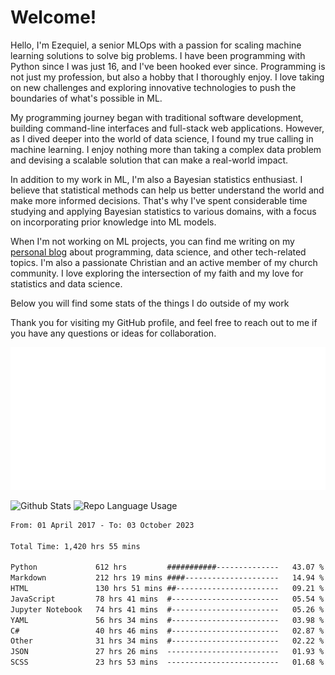 # Welcome!

Hello, I'm Ezequiel, a senior MLOps with a passion for scaling machine learning solutions to solve big problems. I have been programming with Python since I was just 16, and I've been hooked ever since. Programming is not just my profession, but also a hobby that I thoroughly enjoy. I love taking on new challenges and exploring innovative technologies to push the boundaries of what's possible in ML.

My programming journey began with traditional software development, building command-line interfaces and full-stack web applications. However, as I dived deeper into the world of data science, I found my true calling in machine learning. I enjoy nothing more than taking a complex data problem and devising a scalable solution that can make a real-world impact.

In addition to my work in ML, I'm also a Bayesian statistics enthusiast. I believe that statistical methods can help us better understand the world and make more informed decisions. That's why I've spent considerable time studying and applying Bayesian statistics to various domains, with a focus on incorporating prior knowledge into ML models.

When I'm not working on ML projects, you can find me writing on my [personal blog](https://elc.github.io) about programming, data science, and other tech-related topics. I'm also a passionate Christian and an active member of my church community. I love exploring the intersection of my faith and my love for statistics and data science.

Below you will find some stats of the things I do outside of my work

Thank you for visiting my GitHub profile, and feel free to reach out to me if you have any questions or ideas for collaboration.

![RSS Feed](metrics.plugin.rss.svg)

![Github Stats](https://github-readme-stats.vercel.app/api?username=elc&show_icons=true&theme=gruvbox&border_radius=20&include_all_commits=true&count_private=true&card_width=450) ![Repo Language Usage](https://github-readme-stats.vercel.app/api/top-langs?username=elc&show_icons=true&theme=gruvbox&border_radius=20&include_all_commits=true&count_private=true&layout=compact&langs_count=5&card_width=400)


<!--START_SECTION:waka-->

```txt
From: 01 April 2017 - To: 03 October 2023

Total Time: 1,420 hrs 55 mins

Python             612 hrs         ###########--------------   43.07 %
Markdown           212 hrs 19 mins ####---------------------   14.94 %
HTML               130 hrs 51 mins ##-----------------------   09.21 %
JavaScript         78 hrs 41 mins  #------------------------   05.54 %
Jupyter Notebook   74 hrs 41 mins  #------------------------   05.26 %
YAML               56 hrs 34 mins  #------------------------   03.98 %
C#                 40 hrs 46 mins  #------------------------   02.87 %
Other              31 hrs 34 mins  #------------------------   02.22 %
JSON               27 hrs 26 mins  -------------------------   01.93 %
SCSS               23 hrs 53 mins  -------------------------   01.68 %
```

<!--END_SECTION:waka-->
